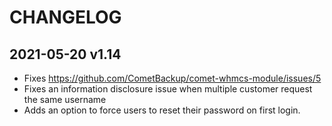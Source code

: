 # CHANGELOG

## 2021-05-20 v1.14
- Fixes https://github.com/CometBackup/comet-whmcs-module/issues/5
- Fixes an information disclosure issue when multiple customer request the same username
- Adds an option to force users to reset their password on first login.

